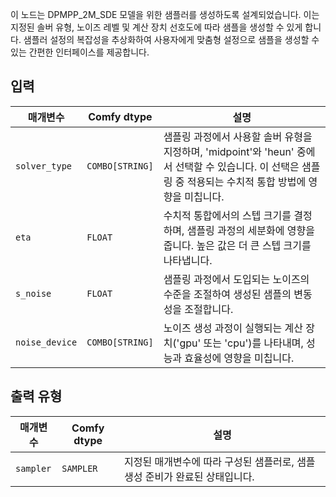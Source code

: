 
이 노드는 DPMPP_2M_SDE 모델을 위한 샘플러를 생성하도록 설계되었습니다. 이는 지정된 솔버 유형, 노이즈 레벨 및 계산 장치 선호도에 따라 샘플을 생성할 수 있게 합니다. 샘플러 설정의 복잡성을 추상화하여 사용자에게 맞춤형 설정으로 샘플을 생성할 수 있는 간편한 인터페이스를 제공합니다.

## 입력

| 매개변수       | Comfy dtype | 설명                                                                 |
|-----------------|-------------|-----------------------------------------------------------------------------|
| `solver_type`   | `COMBO[STRING]` | 샘플링 과정에서 사용할 솔버 유형을 지정하며, 'midpoint'와 'heun' 중에서 선택할 수 있습니다. 이 선택은 샘플링 중 적용되는 수치적 통합 방법에 영향을 미칩니다. |
| `eta`           | `FLOAT`     | 수치적 통합에서의 스텝 크기를 결정하며, 샘플링 과정의 세분화에 영향을 줍니다. 높은 값은 더 큰 스텝 크기를 나타냅니다. |
| `s_noise`       | `FLOAT`     | 샘플링 과정에서 도입되는 노이즈의 수준을 조절하여 생성된 샘플의 변동성을 조절합니다. |
| `noise_device`  | `COMBO[STRING]` | 노이즈 생성 과정이 실행되는 계산 장치('gpu' 또는 'cpu')를 나타내며, 성능과 효율성에 영향을 미칩니다. |

## 출력 유형

| 매개변수       | Comfy dtype | 설명                                                                 |
|-----------------|-------------|-----------------------------------------------------------------------------|
| `sampler`       | `SAMPLER`   | 지정된 매개변수에 따라 구성된 샘플러로, 샘플 생성 준비가 완료된 상태입니다. |
